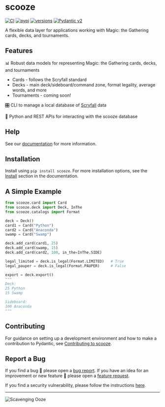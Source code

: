 # scooze

[![CI](https://img.shields.io/github/actions/workflow/status/arcavios/scooze/pytest.yml?branch=dev&logo=github&label=CI)](https://github.com/arcavios/scooze/actions?query=event%3Apush+branch%3Adev+workflow%3Apytest)
[![pypi](https://img.shields.io/pypi/v/scooze.svg)](https://pypi.python.org/pypi/scooze)
[![versions](https://img.shields.io/pypi/pyversions/scooze.svg)](https://github.com/arcavios/scooze)
[![Pydantic v2](https://img.shields.io/endpoint?url=https://raw.githubusercontent.com/pydantic/pydantic/main/docs/badge/v2.json)](https://pydantic.dev)
<!-- TODO(#258): Add LICENSE badge -->
<!-- [![license](https://img.shields.io/github/license/arcavios/scooze.svg)](https://github.com/arcavios/scooze/blob/dev/LICENSE) -->

A flexible data layer for applications working with Magic: the Gathering cards, decks, and tournaments.

## Features

📊 Robust data models for representing Magic: the Gathering cards, decks, and tournaments

- Cards - follows the Scryfall standard
- Decks - main deck/sideboard/command zone, format legality, average words, and more
- Tournaments - coming soon!

🎛️ CLI to manage a local database of [Scryfall](https://scryfall.com/docs/api/bulk-data) data

🐍 Python and REST APIs for interacting with the scooze database

## Help

See our [documentation](https://scooze.readthedocs.io/en/latest) for more information.

## Installation

Install using `pip install scooze`. For more installation options, see the [Install](https://scooze.readthedocs.io/en/latest/installation) section in the documentation.

## A Simple Example

``` python
from scooze.card import Card
from scooze.deck import Deck, InThe
from scooze.catalogs import Format

deck = Deck()
card1 = Card("Python")
card2 = Card("Anaconda")
swamp = Card("Swamp")

deck.add_card(card1, 25)
deck.add_card(swamp, 15)
deck.add_card(card2, 100, in_the=InThe.SIDE)

legal_limited = deck.is_legal(Format.LIMITED)   # True
legal_pauper = deck.is_legal(Format.PAUPER)     # False

export = deck.export()
"""
Deck:
25 Python
15 Swamp

Sideboard:
100 Anaconda
"""
```

## Contributing

For guidance on setting up a development environment and how to make a contribution to Pydantic, see [Contributing to scooze](https://scooze.readthedocs.io/en/latest/contributing).

## Report a Bug

If you find a bug 🐛 please open a [bug report](https://github.com/arcavios/scooze/issues/new?assignees=&labels=bug&template=bug_report.md&title=). If you have an idea for an improvement or new feature 🚀 please open a [feature request](https://github.com/arcavios/scooze/issues/new?assignees=&labels=enhancement&template=feature_request.md&title=).

If you find a security vulnerability, please follow the instructions [here](https://github.com/arcavios/scooze/security/policy).

---

![Scavenging Ooze](https://cards.scryfall.io/large/front/4/8/487116ab-b885-406b-aa54-56cb67eb3ca5.jpg?1594737205)
